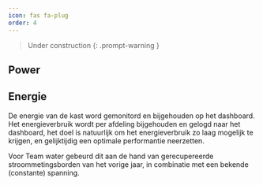 ```yaml
---
icon: fas fa-plug
order: 4
---
```


> Under construction
{: .prompt-warning }

## Power


## Energie
De energie van de kast word gemonitord en bijgehouden op het dashboard.
Het energieverbruik wordt per afdeling bijgehouden en gelogd naar het dashboard, het doel is natuurlijk om het energieverbruik zo laag mogelijk te krijgen, en gelijktijdig een optimale performantie neerzetten.
<!--nakijken-->
Voor Team water gebeurd dit aan de hand van gerecupereerde stroommetingsborden van het vorige jaar, in combinatie met een bekende (constante) spanning.
<!--Niet voor alle groepen hetzelfde, later bekend, kijken of voor iedereen ok en integratie ...-->